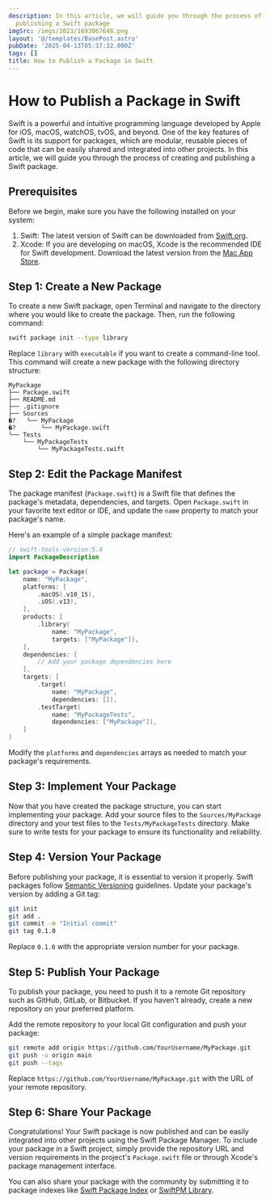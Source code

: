 ```yaml
---
description: In this article, we will guide you through the process of creating and
  publishing a Swift package
imgSrc: /imgs/2023/1693067648.png
layout: '@/templates/BasePost.astro'
pubDate: '2025-04-13T05:37:32.000Z'
tags: []
title: How to Publish a Package in Swift
---
```


# How to Publish a Package in Swift

Swift is a powerful and intuitive programming language developed by Apple for iOS, macOS, watchOS, tvOS, and beyond. One of the key features of Swift is its support for packages, which are modular, reusable pieces of code that can be easily shared and integrated into other projects. In this article, we will guide you through the process of creating and publishing a Swift package.

## Prerequisites

Before we begin, make sure you have the following installed on your system:

1. Swift: The latest version of Swift can be downloaded from [Swift.org](https://swift.org/download/).
2. Xcode: If you are developing on macOS, Xcode is the recommended IDE for Swift development. Download the latest version from the [Mac App Store](https://apps.apple.com/us/app/xcode/id497799835?mt=12).

## Step 1: Create a New Package

To create a new Swift package, open Terminal and navigate to the directory where you would like to create the package. Then, run the following command:

```bash
swift package init --type library
```

Replace `library` with `executable` if you want to create a command-line tool. This command will create a new package with the following directory structure:

```
MyPackage
├── Package.swift
├── README.md
├── .gitignore
├── Sources
�?   └── MyPackage
�?       └── MyPackage.swift
└── Tests
    └── MyPackageTests
        └── MyPackageTests.swift
```

## Step 2: Edit the Package Manifest

The package manifest (`Package.swift`) is a Swift file that defines the package's metadata, dependencies, and targets. Open `Package.swift` in your favorite text editor or IDE, and update the `name` property to match your package's name.

Here's an example of a simple package manifest:

```swift
// swift-tools-version:5.4
import PackageDescription

let package = Package(
    name: "MyPackage",
    platforms: [
        .macOS(.v10_15),
        .iOS(.v13),
    ],
    products: [
        .library(
            name: "MyPackage",
            targets: ["MyPackage"]),
    ],
    dependencies: [
        // Add your package dependencies here
    ],
    targets: [
        .target(
            name: "MyPackage",
            dependencies: []),
        .testTarget(
            name: "MyPackageTests",
            dependencies: ["MyPackage"]),
    ]
)
```

Modify the `platforms` and `dependencies` arrays as needed to match your package's requirements.

## Step 3: Implement Your Package

Now that you have created the package structure, you can start implementing your package. Add your source files to the `Sources/MyPackage` directory and your test files to the `Tests/MyPackageTests` directory. Make sure to write tests for your package to ensure its functionality and reliability.

## Step 4: Version Your Package

Before publishing your package, it is essential to version it properly. Swift packages follow [Semantic Versioning](https://semver.org/) guidelines. Update your package's version by adding a Git tag:

```bash
git init
git add .
git commit -m "Initial commit"
git tag 0.1.0
```

Replace `0.1.0` with the appropriate version number for your package.

## Step 5: Publish Your Package

To publish your package, you need to push it to a remote Git repository such as GitHub, GitLab, or Bitbucket. If you haven't already, create a new repository on your preferred platform.

Add the remote repository to your local Git configuration and push your package:

```bash
git remote add origin https://github.com/YourUsername/MyPackage.git
git push -u origin main
git push --tags
```

Replace `https://github.com/YourUsername/MyPackage.git` with the URL of your remote repository.

## Step 6: Share Your Package

Congratulations! Your Swift package is now published and can be easily integrated into other projects using the Swift Package Manager. To include your package in a Swift project, simply provide the repository URL and version requirements in the project's `Package.swift` file or through Xcode's package management interface.

You can also share your package with the community by submitting it to package indexes like [Swift Package Index](https://swiftpackageindex.com/) or [SwiftPM Library](https://swiftpm.co/).